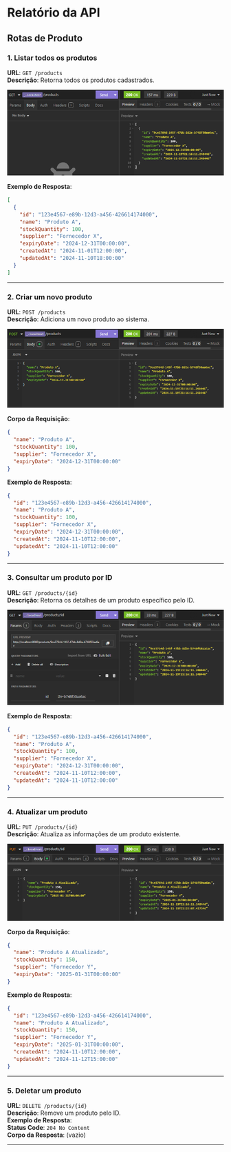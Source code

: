 # Relatório da API

## **Rotas de Produto**

### **1. Listar todos os produtos**  

**URL**: `GET /products`  
**Descrição**: Retorna todos os produtos cadastrados.

![alt text](image-1.png)  

**Exemplo de Resposta**:  

```json
[
  {
    "id": "123e4567-e89b-12d3-a456-426614174000",
    "name": "Produto A",
    "stockQuantity": 100,
    "supplier": "Fornecedor X",
    "expiryDate": "2024-12-31T00:00:00",
    "createdAt": "2024-11-01T12:00:00",
    "updatedAt": "2024-11-10T18:00:00"
  }
]
```

---

### **2. Criar um novo produto**  

**URL**: `POST /products`  
**Descrição**: Adiciona um novo produto ao sistema.

![alt text](image.png)

**Corpo da Requisição**:  

```json
{
  "name": "Produto A",
  "stockQuantity": 100,
  "supplier": "Fornecedor X",
  "expiryDate": "2024-12-31T00:00:00"
}
```

**Exemplo de Resposta**:  

```json
{
  "id": "123e4567-e89b-12d3-a456-426614174000",
  "name": "Produto A",
  "stockQuantity": 100,
  "supplier": "Fornecedor X",
  "expiryDate": "2024-12-31T00:00:00",
  "createdAt": "2024-11-10T12:00:00",
  "updatedAt": "2024-11-10T12:00:00"
}
```

---

### **3. Consultar um produto por ID**  

**URL**: `GET /products/{id}`  
**Descrição**: Retorna os detalhes de um produto específico pelo ID.

![alt text](image-2.png)

**Exemplo de Resposta**:  

```json
{
  "id": "123e4567-e89b-12d3-a456-426614174000",
  "name": "Produto A",
  "stockQuantity": 100,
  "supplier": "Fornecedor X",
  "expiryDate": "2024-12-31T00:00:00",
  "createdAt": "2024-11-10T12:00:00",
  "updatedAt": "2024-11-10T12:00:00"
}
```

---

### **4. Atualizar um produto**  

**URL**: `PUT /products/{id}`  
**Descrição**: Atualiza as informações de um produto existente.

![alt text](image-3.png)

**Corpo da Requisição**:  

```json
{
  "name": "Produto A Atualizado",
  "stockQuantity": 150,
  "supplier": "Fornecedor Y",
  "expiryDate": "2025-01-31T00:00:00"
}
```

**Exemplo de Resposta**:  

```json
{
  "id": "123e4567-e89b-12d3-a456-426614174000",
  "name": "Produto A Atualizado",
  "stockQuantity": 150,
  "supplier": "Fornecedor Y",
  "expiryDate": "2025-01-31T00:00:00",
  "createdAt": "2024-11-10T12:00:00",
  "updatedAt": "2024-11-12T15:00:00"
}
```

---

### **5. Deletar um produto**  

**URL**: `DELETE /products/{id}`  
**Descrição**: Remove um produto pelo ID.  
**Exemplo de Resposta**:  
**Status Code**: `204 No Content`  
**Corpo da Resposta**: (vazio)  

---

